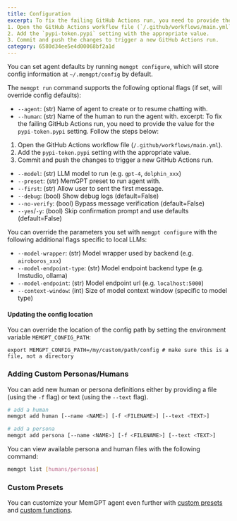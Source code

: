 ```yaml
---
title: Configuration
excerpt: To fix the failing GitHub Actions run, you need to provide the value for the `pypi-token.pypi` setting. Follow the steps below:
1. Open the GitHub Actions workflow file (`/.github/workflows/main.yml`).
2. Add the `pypi-token.pypi` setting with the appropriate value.
3. Commit and push the changes to trigger a new GitHub Actions run.
category: 6580d34ee5e4d00068bf2a1d 
---
```


You can set agent defaults by running `memgpt configure`, which will store config information at `~/.memgpt/config` by default.

The `memgpt run` command supports the following optional flags (if set, will override config defaults):

* `--agent`: (str) Name of agent to create or to resume chatting with.
* `--human`: (str) Name of the human to run the agent with.
excerpt: To fix the failing GitHub Actions run, you need to provide the value for the `pypi-token.pypi` setting. Follow the steps below:
1. Open the GitHub Actions workflow file (`/.github/workflows/main.yml`).
2. Add the `pypi-token.pypi` setting with the appropriate value.
3. Commit and push the changes to trigger a new GitHub Actions run.
* `--model`: (str) LLM model to run (e.g. `gpt-4`, `dolphin_xxx`)
* `--preset`: (str) MemGPT preset to run agent with.
* `--first`: (str) Allow user to sent the first message.
* `--debug`: (bool) Show debug logs (default=False)
* `--no-verify`: (bool) Bypass message verification (default=False)
* `--yes`/`-y`: (bool) Skip confirmation prompt and use defaults (default=False)

You can override the parameters you set with `memgpt configure` with the following additional flags specific to local LLMs: 

* `--model-wrapper`: (str) Model wrapper used by backend (e.g. `airoboros_xxx`)
* `--model-endpoint-type`: (str) Model endpoint backend type (e.g. lmstudio, ollama)
* `--model-endpoint`: (str) Model endpoint url (e.g. `localhost:5000`)
* `--context-window`: (int) Size of model context window (specific to model type)

#### Updating the config location
You can override the location of the config path by setting the environment variable `MEMGPT_CONFIG_PATH`:
```
export MEMGPT_CONFIG_PATH=/my/custom/path/config # make sure this is a file, not a directory
```


### Adding Custom Personas/Humans
You can add new human or persona definitions either by providing a file (using the `-f` flag) or text (using the `--text` flag).
```sh
# add a human
memgpt add human [--name <NAME>] [-f <FILENAME>] [--text <TEXT>]

# add a persona
memgpt add persona [--name <NAME>] [-f <FILENAME>] [--text <TEXT>]
```

You can view available persona and human files with the following command:
```sh
memgpt list [humans/personas]
```

### Custom Presets
You can customize your MemGPT agent even further with [custom presets](presets) and [custom functions](functions).
